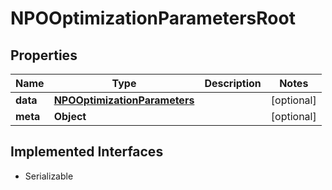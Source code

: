 

# NPOOptimizationParametersRoot


## Properties

Name | Type | Description | Notes
------------ | ------------- | ------------- | -------------
**data** | [**NPOOptimizationParameters**](NPOOptimizationParameters.md) |  |  [optional]
**meta** | **Object** |  |  [optional]


## Implemented Interfaces

* Serializable


